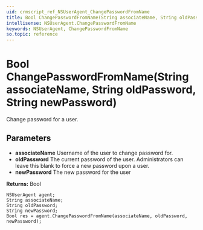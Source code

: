 ```yaml
---
uid: crmscript_ref_NSUserAgent_ChangePasswordFromName
title: Bool ChangePasswordFromName(String associateName, String oldPassword, String newPassword)
intellisense: NSUserAgent.ChangePasswordFromName
keywords: NSUserAgent, ChangePasswordFromName
so.topic: reference
---
```


# Bool ChangePasswordFromName(String associateName, String oldPassword, String newPassword)

Change password for a user.

## Parameters

* **associateName** Username of the user to change password for.
* **oldPassword** The current password of the user.  Administrators can leave this blank to force a new password upon a user.
* **newPassword** The new password for the user

**Returns:** Bool

```crmscript
NSUserAgent agent;
String associateName;
String oldPassword;
String newPassword;
Bool res = agent.ChangePasswordFromName(associateName, oldPassword, newPassword);
```
